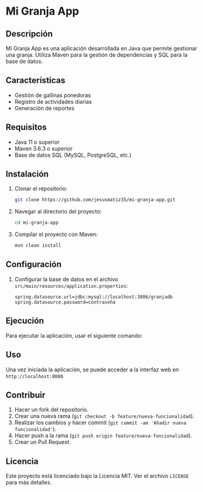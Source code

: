 # Mi Granja App

## Descripción
Mi Granja App es una aplicación desarrollada en Java que permite gestionar una granja. Utiliza Maven para la gestión de dependencias y SQL para la base de datos.

## Características
- Gestión de gallinas ponedoras
- Registro de actividades diarias
- Generación de reportes

## Requisitos
- Java 11 o superior
- Maven 3.6.3 o superior
- Base de datos SQL (MySQL, PostgreSQL, etc.)

## Instalación
1. Clonar el repositorio:
   ```sh
   git clone https://github.com/jesusmatiz35/mi-granja-app.git
   ```
2. Navegar al directorio del proyecto:
   ```sh
   cd mi-granja-app
   ```
3. Compilar el proyecto con Maven:
   ```sh
   mvn clean install
   ```

## Configuración
1. Configurar la base de datos en el archivo `src/main/resources/application.properties`:
   ```properties
   spring.datasource.url=jdbc:mysql://localhost:3806/granjadb
   spring.datasource.password=contraseña
   ```

## Ejecución
Para ejecutar la aplicación, usar el siguiente comando:


## Uso
Una vez iniciada la aplicación, se puede acceder a la interfaz web en `http://localhost:8080`.

## Contribuir
1. Hacer un fork del repositorio.
2. Crear una nueva rama (`git checkout -b feature/nueva-funcionalidad`).
3. Realizar los cambios y hacer commit (`git commit -am 'Añadir nueva funcionalidad'`).
4. Hacer push a la rama (`git push origin feature/nueva-funcionalidad`).
5. Crear un Pull Request.

## Licencia
Este proyecto está licenciado bajo la Licencia MIT. Ver el archivo `LICENSE` para más detalles.
